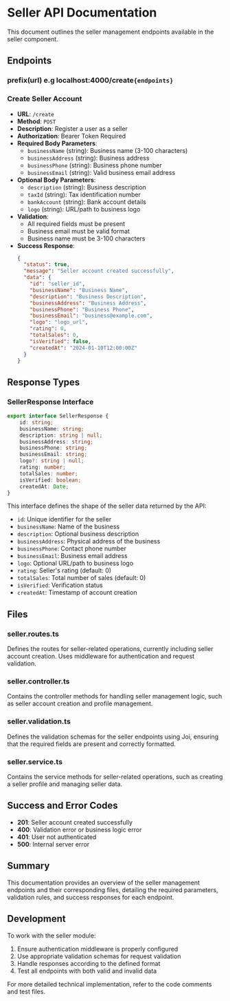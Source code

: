 # Seller API Documentation

This document outlines the seller management endpoints available in the seller component.

## Endpoints

### **prefix(url)** e.g localhost:4000/create`{endpoints}`

### Create Seller Account

- **URL**: `/create`
- **Method**: `POST`
- **Description**: Register a user as a seller
- **Authorization**: Bearer Token Required
- **Required Body Parameters**:
  - `businessName` (string): Business name (3-100 characters)
  - `businessAddress` (string): Business address
  - `businessPhone` (string): Business phone number
  - `businessEmail` (string): Valid business email address
- **Optional Body Parameters**:
  - `description` (string): Business description
  - `taxId` (string): Tax identification number
  - `bankAccount` (string): Bank account details
  - `logo` (string): URL/path to business logo
- **Validation**:
  - All required fields must be present
  - Business email must be valid format
  - Business name must be 3-100 characters
- **Success Response**:
  ```json
  {
    "status": true,
    "message": "Seller account created successfully",
    "data": {
      "id": "seller_id",
      "businessName": "Business Name",
      "description": "Business Description",
      "businessAddress": "Business Address",
      "businessPhone": "Business Phone",
      "businessEmail": "business@example.com",
      "logo": "logo_url",
      "rating": 0,
      "totalSales": 0,
      "isVerified": false,
      "createdAt": "2024-01-10T12:00:00Z"
    }
  }
  ```

## Response Types

### SellerResponse Interface
```typescript
export interface SellerResponse {
    id: string;
    businessName: string;
    description: string | null;
    businessAddress: string;
    businessPhone: string;
    businessEmail: string;
    logo?: string | null;
    rating: number;
    totalSales: number;
    isVerified: boolean;
    createdAt: Date;
}
```

This interface defines the shape of the seller data returned by the API:
- `id`: Unique identifier for the seller
- `businessName`: Name of the business
- `description`: Optional business description
- `businessAddress`: Physical address of the business
- `businessPhone`: Contact phone number
- `businessEmail`: Business email address
- `logo`: Optional URL/path to business logo
- `rating`: Seller's rating (default: 0)
- `totalSales`: Total number of sales (default: 0)
- `isVerified`: Verification status
- `createdAt`: Timestamp of account creation

## Files

### seller.routes.ts

Defines the routes for seller-related operations, currently including seller account creation. Uses middleware for authentication and request validation.

### seller.controller.ts

Contains the controller methods for handling seller management logic, such as seller account creation and profile management.

### seller.validation.ts

Defines the validation schemas for the seller endpoints using Joi, ensuring that the required fields are present and correctly formatted.

### seller.service.ts

Contains the service methods for seller-related operations, such as creating a seller profile and managing seller data.

## Success and Error Codes

- **201**: Seller account created successfully
- **400**: Validation error or business logic error
- **401**: User not authenticated
- **500**: Internal server error

## Summary

This documentation provides an overview of the seller management endpoints and their corresponding files, detailing the required parameters, validation rules, and success responses for each endpoint.

## Development

To work with the seller module:

1. Ensure authentication middleware is properly configured
2. Use appropriate validation schemas for request validation
3. Handle responses according to the defined format
4. Test all endpoints with both valid and invalid data

For more detailed technical implementation, refer to the code comments and test files.